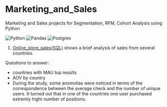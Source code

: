 # Marketing_and_Sales
Marketing and Sales projects for Segmentation, RFM, Cohort Analysis using Python

![Python](https://img.shields.io/badge/python-3670A0?style=for-the-badge&logo=python&logoColor=ffdd54)
![Pandas](https://img.shields.io/badge/pandas-%23150458.svg?style=for-the-badge&logo=pandas&logoColor=white)
![Postgres](https://img.shields.io/badge/postgres-%23316192.svg?style=for-the-badge&logo=postgresql&logoColor=white)

1. [Online_store_sales(SQL)](https://github.com/runaevalina/Sales_Transactions_Orders/blob/main/Online_store_sales(SQL).pdf) shows a brief analysis of sales from several countries.

Questions to answer:

- countries with MAU top results
- AOV by country
- During the study, some anomolias were noticed in terms of the correspondence between the average check and the number of unique users. It turned out that in one of the countries one user purchased extremly hight number of positions.


